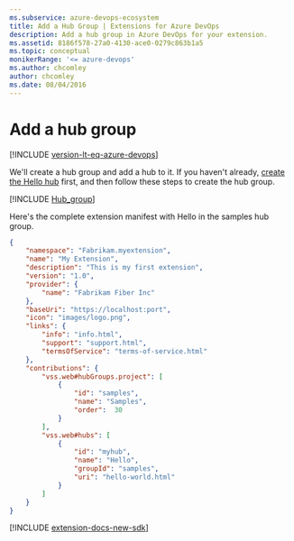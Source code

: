 ```yaml
---
ms.subservice: azure-devops-ecosystem
title: Add a Hub Group | Extensions for Azure DevOps
description: Add a hub group in Azure DevOps for your extension.
ms.assetid: 8186f578-27a0-4130-ace0-0279c863b1a5
ms.topic: conceptual
monikerRange: '<= azure-devops'
ms.author: chcomley
author: chcomley
ms.date: 08/04/2016
---
```


# Add a hub group

[!INCLUDE [version-lt-eq-azure-devops](../../includes/version-lt-eq-azure-devops.md)]

We'll create a hub group and add a hub to it.
If you haven't already, [create the Hello hub](./add-hub.md) first, and then follow these steps to create the hub group.

[!INCLUDE [Hub_group](../includes/procedures/create-hub-group.md)]

Here's the complete extension manifest with Hello in the samples hub group.

```json
{
	"namespace": "Fabrikam.myextension",
	"name": "My Extension",
	"description": "This is my first extension",
	"version": "1.0",
	"provider": {
		"name": "Fabrikam Fiber Inc"
	},
	"baseUri": "https://localhost:port",
	"icon": "images/logo.png",
	"links": {
		"info": "info.html",
		"support": "support.html",
		"termsOfService": "terms-of-service.html"
	},
	"contributions": {
		"vss.web#hubGroups.project": [
			{
				"id": "samples",
				"name": "Samples",
				"order":  30
			}
		],
		"vss.web#hubs": [
			{
				"id": "myhub",
				"name": "Hello",
				"groupId": "samples",
				"uri": "hello-world.html"
			}
		]
	}
}
```

[!INCLUDE [extension-docs-new-sdk](../../includes/extension-docs-new-sdk.md)]
